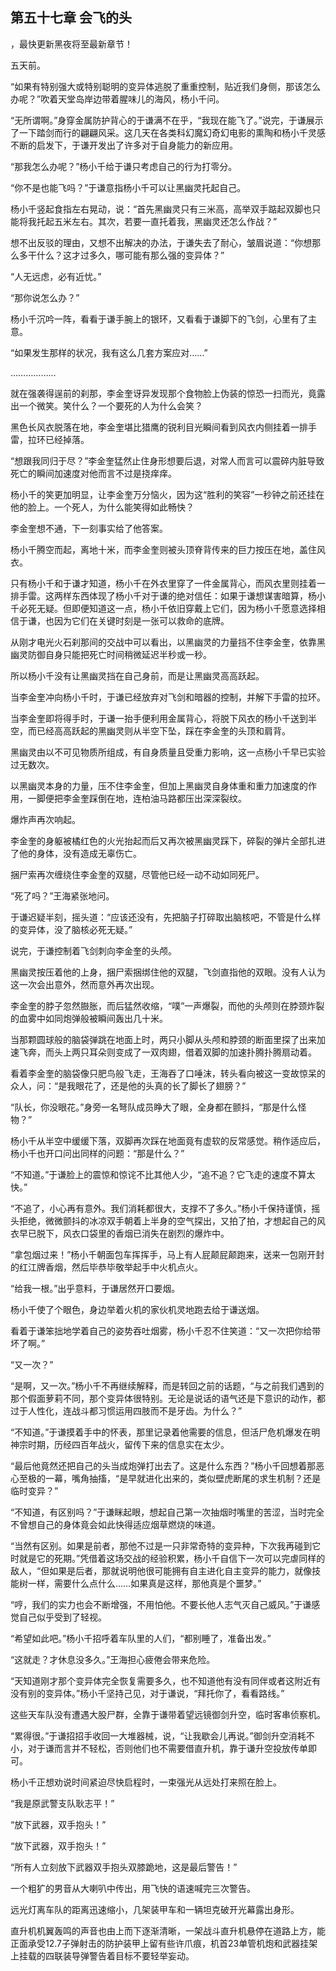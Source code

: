 ## 第五十七章 会飞的头
，最快更新黑夜将至最新章节！

五天前。

“如果有特别强大或特别聪明的变异体逃脱了重重控制，贴近我们身侧，那该怎么办呢？”吹着天堂岛岸边带着腥味儿的海风，杨小千问。

“无所谓啊。”身穿金属防护背心的于谦满不在乎，“我现在能飞了。”说完，于谦展示了一下踏剑而行的翩翩风采。这几天在各类科幻魔幻奇幻电影的熏陶和杨小千灵感不断的启发下，于谦开发出了许多对于自身能力的新应用。

“那我怎么办呢？”杨小千给于谦只考虑自己的行为打零分。

“你不是也能飞吗？”于谦意指杨小千可以让黑幽灵托起自己。

杨小千竖起食指左右晃动，说：“首先黑幽灵只有三米高，高举双手踮起双脚也只能将我托起五米左右。其次，若要一直托着我，黑幽灵还怎么作战？”

想不出反驳的理由，又想不出解决的办法，于谦失去了耐心，皱眉说道：“你想那么多干什么？这才过多久，哪可能有那么强的变异体？”

“人无远虑，必有近忧。”

“那你说怎么办？”

杨小千沉吟一阵，看看于谦手腕上的银环，又看看于谦脚下的飞剑，心里有了主意。

“如果发生那样的状况，我有这么几套方案应对……”

………………

就在强袭得逞前的刹那，李金奎讶异发现那个食物脸上伪装的惊恐一扫而光，竟露出一个微笑。笑什么？一个要死的人为什么会笑？

黑色长风衣脱落在地，李金奎堪比猎鹰的锐利目光瞬间看到风衣内侧挂着一排手雷，拉环已经掉落。

“想跟我同归于尽？”李金奎猛然止住身形想要后退，对常人而言可以震碎内脏导致死亡的瞬间加速度对他而言不过是挠痒痒。

杨小千的笑更加明显，让李金奎万分恼火，因为这“胜利的笑容”一秒钟之前还挂在他的脸上。一个死人，为什么能笑得如此畅快？

李金奎想不通，下一刻事实给了他答案。

杨小千腾空而起，离地十米，而李金奎则被头顶脊背传来的巨力按压在地，盖住风衣。

只有杨小千和于谦才知道，杨小千在外衣里穿了一件金属背心，而风衣里则挂着一排手雷。这两样东西体现了杨小千对于谦的绝对信任：如果于谦想谋害暗算，杨小千必死无疑。但即便知道这一点，杨小千依旧穿戴上它们，因为杨小千愿意选择相信于谦，也因为它们在关键时刻是一张可以救命的底牌。

从刚才电光火石刹那间的交战中可以看出，以黑幽灵的力量挡不住李金奎，依靠黑幽灵防御自身只能把死亡时间稍微延迟半秒或一秒。

所以杨小千没有让黑幽灵挡在自己身前，而是让黑幽灵高高跃起。

当李金奎冲向杨小千时，于谦已经放弃对飞剑和暗器的控制，并解下手雷的拉环。

当李金奎即将得手时，于谦一抬手便利用金属背心，将脱下风衣的杨小千送到半空，而已经高高跃起的黑幽灵则从半空下坠，踩在李金奎的头顶和肩背。

黑幽灵由以不可见物质所组成，有自身质量且受重力影响，这一点杨小千早已实验过无数次。

以黑幽灵本身的力量，压不住李金奎，但加上黑幽灵自身体重和重力加速度的作用，一脚便把李金奎踩倒在地，连柏油马路都压出深深裂纹。

爆炸声再次响起。

李金奎的身躯被橘红色的火光抬起而后又再次被黑幽灵踩下，碎裂的弹片全部扎进了他的身体，没有造成无辜伤亡。

捆尸索再次缠绕住李金奎的双腿，尽管他已经一动不动如同死尸。

“死了吗？”王海紧张地问。

于谦迟疑半刻，摇头道：“应该还没有，先把脑子打碎取出脑核吧，不管是什么样的变异体，没了脑核必死无疑。”

说完，于谦控制着飞剑刺向李金奎的头颅。

黑幽灵按压着他的上身，捆尸索捆绑住他的双腿，飞剑直指他的双眼。没有人认为这一次会出意外，然而意外再次出现。

李金奎的脖子忽然臌胀，而后猛然收缩，“噗”一声爆裂，而他的头颅则在脖颈炸裂的血雾中如同炮弹般被瞬间轰出几十米。

当那颗圆球般的脑袋弹跳在地面上时，两只小脚从头颅和脖颈的断面里探了出来加速飞奔，而头上两只耳朵则变成了一双肉翅，借着双脚的加速扑腾扑腾扇动着。

看着李金奎的脑袋像只肥鸟般飞走，王海吞了口唾沫，转头看向被这一变故惊呆的众人，问：“是我眼花了，还是他的头真的长了脚长了翅膀？”

“队长，你没眼花。”身旁一名弩队成员睁大了眼，全身都在颤抖，“那是什么怪物？”

杨小千从半空中缓缓下落，双脚再次踩在地面竟有虚软的反常感觉。稍作适应后，杨小千也开口问出同样的问题：“那是什么？”

“不知道。”于谦脸上的震惊和惊诧不比其他人少，“追不追？它飞走的速度不算太快。”

“不追了，小心再有意外。我们消耗都很大，支撑不了多久。”杨小千保持谨慎，摇头拒绝，微微颤抖的冰凉双手朝着上半身的空气探出，又拍了拍，才想起自己的风衣早已脱下，风衣口袋里的香烟已消失在剧烈的爆炸中。

“拿包烟过来！”杨小千朝面包车挥挥手，马上有人屁颠屁颠跑来，送来一包刚开封的红江牌香烟，然后毕恭毕敬举起手中火机点火。

“给我一根。”出乎意料，于谦居然开口要烟。

杨小千使了个眼色，身边举着火机的家伙机灵地跑去给于谦送烟。

看着于谦笨拙地学着自己的姿势吞吐烟雾，杨小千忍不住笑道：“又一次把你给带坏了啊。”

“又一次？”

“是啊，又一次。”杨小千不再继续解释，而是转回之前的话题，“与之前我们遇到的那个假面萝莉不同，那个变异体很特别。无论是说话的语气还是下意识的动作，都过于人性化，连战斗都习惯运用四肢而不是牙齿。为什么？”

“不知道。”于谦摸着手中的怀表，那里记录着他需要的信息，但活尸危机爆发在明神宗时期，历经四百年战火，留传下来的信息实在太少。

“最后他竟然还把自己的头当成炮弹打出去了。这是什么东西？”杨小千回想着那恶心至极的一幕，嘴角抽搐，“是早就进化出来的，类似壁虎断尾的求生机制？还是临时变异？”

“不知道，有区别吗？”于谦眯起眼，想起自己第一次抽烟时嘴里的苦涩，当时完全不曾想自己的身体竟会如此快得适应烟草燃烧的味道。

“当然有区别。如果是前者，那他不过是一只非常奇特的变异种，下次我再碰到它时就是它的死期。”凭借着这场交战的经验积累，杨小千自信下一次可以完虐同样的敌人，“但如果是后者，那就说明他很可能拥有自主进化自主变异的能力，就像技能树一样，需要什么点什么……如果真是这样，那他真是个噩梦。”

“哼，我们的实力也会不断增强，不用怕他。不要长他人志气灭自己威风。”于谦感觉自己似乎受到了轻视。

“希望如此吧。”杨小千招呼着车队里的人们，“都别睡了，准备出发。”

“这就走？才休息没多久。”王海担心疲倦会带来危险。

“天知道刚才那个变异体完全恢复需要多久，也不知道他有没有同伴或者这附近有没有别的变异体。”杨小千坚持己见，对于谦说，“拜托你了，看看路线。”

这些天车队没有遭遇大股尸群，全靠于谦带着望远镜御剑升空，临时客串侦察机。

“累得很。”于谦招招手收回一大堆器械，说，“让我歇会儿再说。”御剑升空消耗不小，对于谦而言并不轻松，否则他们也不需要借直升机，靠于谦升空投放传单即可。

杨小千正想劝说时间紧迫尽快启程时，一束强光从远处打来照在脸上。

“我是原武警支队耿志平！”

“放下武器，双手抱头！”

“放下武器，双手抱头！”

“所有人立刻放下武器双手抱头双膝跪地，这是最后警告！”

一个粗犷的男音从大喇叭中传出，用飞快的语速喊完三次警告。

远光灯离车队的距离迅速缩小，几架装甲车和一辆坦克破开光幕露出身形。

直升机机翼轰鸣的声音也由上而下逐渐清晰，一架战斗直升机悬停在道路上方，能正面承受12.7子弹射击的防护装甲上留有些许爪痕，机首23单管机炮和武器挂架上挂载的四联装导弹警告着目标不要轻举妄动。

